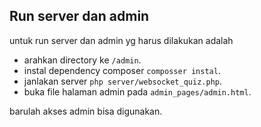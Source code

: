 ## Run server dan admin
untuk run server dan admin yg harus dilakukan adalah
+	arahkan directory ke `/admin`.
+	instal dependency composer `composser instal`.
+	janlakan server `php server/websocket_quiz.php`.
+	buka file halaman admin pada `admin_pages/admin.html`.

barulah akses admin bisa digunakan.